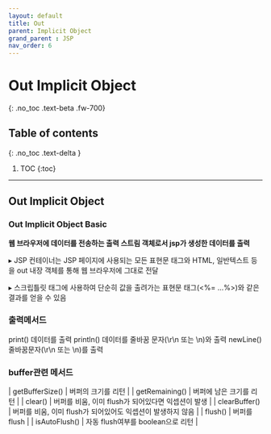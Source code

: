 ```yaml
---
layout: default
title: Out
parent: Implicit Object
grand_parent : JSP
nav_order: 6
---
```


# Out Implicit Object
{: .no_toc .text-beta .fw-700}

## Table of contents
{: .no_toc .text-delta }

1. TOC
{:toc}

---

## Out Implicit Object

### Out Implicit Object Basic

**웹 브라우저에 데이터를 전송하는 출력 스트림 객체로서 jsp가 생성한 데이터를 출력**

&#9656; JSP 컨테이너는 JSP 페이지에 사용되는 모든 표현문 태그와 HTML, 일반텍스트 등을 out 내장 객체를 통해 웹 브라우저에 그대로 전달

&#9656; 스크립틀릿 태그에 사용하여 단순히 값을 출려가는 표현문 태그(<%= ...%>)와 같은 결과를 얻을 수 있음

### 출력메서드 

print()		데이터를 출력
println()	데이터를 줄바꿈 문자(\r\n 또는 \n)와 출력
newLine()	줄바꿈문자(\r\n 또는 \n)를 출력

### buffer관련 메서드

| getBufferSize()	| 버퍼의 크기를 리턴											|
| getRemaining()	| 버퍼에 남은 크기를 리턴										  |
| clear()			| 버퍼를 비움, 이미 flush가 되어있다면 익셉션이 발생 			 |
| clearBuffer()		| 버퍼를 비움, 이미 flush가 되어있어도 익셉션이 발생하지 않음	 |
| flush()			| 버퍼를 flush													 |
| isAutoFlush()		| 자동 flush여부를 boolean으로 리턴 							   |

